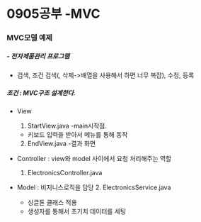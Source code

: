 # 0905공부 -MVC

### MVC모델 예제

##### - 전자제품관리 프로그램

- 검색, 조건 검색(, 삭제->배열을 사용해서 하면 너무 복잡), 수정, 등록

##### 조건 : MVC구조 설계한다.

- View
  1.  StartView.java -main시작점.
     - 키보드 입력을 받아서 메뉴를 통해 동작
  2.  EndView.java -결과 화면
- Controller : view와 model 사이에서 요청 처리해주는 역할
  1. ElectronicsController.java

- Model : 비지니스로직을 담당
  2.  ElectronicsService.java
     - 싱글톤 클래스 적용
     - 생성자를 통해서 초기치 데이터를 세팅

